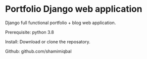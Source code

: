 # Portfolio Django web application
Django full functional portfolio + blog web application.

Prerequisite: python 3.8

Install:
Download or clone the reposatory.

Github: github.com/shamimiqbal
